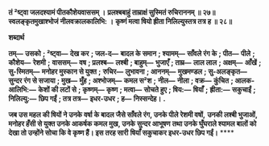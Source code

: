 **तं ²ष्ट्वा जलदश्यामं पीतकौशेयवाससम् ।** **प्रलश्बबाहुं ताम्राक्षं सुस्मितं रुचिराननम् ॥ २७॥** **स्वलङ्कृतमुखाश्भोजं नीलवक्रालकालिभि: ।** **कृष्णं मत्वा षियो ह्रीता निलिल्युस्तत्र तत्र ह ॥ २८॥** 

**शब्दार्थ** 

**तम्—** **उसको** **; ²ष्ट्वा—** **देख कर** **; जल-द—** **बादल के समान** **; श्यामम्—** **साँवले रंग के** **; पीत—** **पीले** **; कौशेय—** **रेशमी** **;** **वाससम्—** **वष** **; प्रलश्ब—** **लश्बी** **; बाहुम्—** **भुजाएँ** **; ताम्र—** **लाल लाल** **; अक्षम्—** **आँखें** **; सु-स्मितम्—** **मनोहर मुस्कान से युक्त** **;** **रुचिर—** **लुभावना** **; आननम्—** **मुखमण्डल** **; सु-अलङ्कृत—** **सुन्दर रंग से सजाया** **; मुख—** **मुँह** **; अश्भोजम्—** **कमल स²श** **;** **नील—** **नीला** **; वक्र—** **कुंचित** **; आलक-आलिभि:—** **केशों की लटों से** **; कृष्णम्—** **कृष्ण** **; मत्वा—** **सोचते हुए** **; षिय:—** **षियाँ** **;** **ह्रीता:—** **सकुचाईं** **; निलिल्यु:—** **छिप गईं** **; तत्र तत्र—** **इधर-उधर** **; ह—** **निस्सन्देह।** **.** 

**जब उस महल की षियों ने उनके वर्षा के बादल जैसे साँवले रंग, उनके पीले रेशमी वषों,** **उनकी लश्बी भुजाओं, मनोहर हँसी से युक्त उनके आकर्षक कमल मुख, उनके सुन्दर आभूषण** **तथा उनके घुँघराले श्यामल बालों को देखा तो उन्होंने सोचा कि वे कृष्ण हैं। इस तरह सारी** **षियाँ सकुचाकर इधर-उधर छिप गईं।** **** 